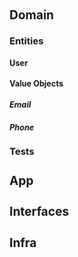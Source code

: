 #

## Domain

### Entities

#### User

#### Value Objects

##### Email

##### Phone

### Tests

## App

## Interfaces

## Infra
